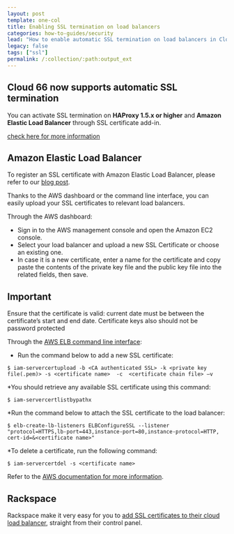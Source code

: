 ```yaml
---
layout: post
template: one-col
title: Enabling SSL termination on load balancers
categories: how-to-guides/security
lead: "How to enable automatic SSL termination on load balancers in Cloud 66 for Node"
legacy: false
tags: ["ssl"]
permalink: /:collection/:path:output_ext
---
```



## Cloud 66 now supports automatic SSL termination

You can activate SSL termination on **HAProxy 1.5.x or higher** and **Amazon Elastic Load Balancer** through SSL certificate add-in.

[check here for more information](/{{page.collection}}/how-to-guides/security/ssl-certificate.html)


## Amazon Elastic Load Balancer

To register an SSL certificate with Amazon Elastic Load Balancer, please refer to our [blog post](http://blog.cloud66.com/registering-ssl-certificate-with-amazon-elastic-load/).

Thanks to the AWS dashboard or the command line interface, you can easily upload your SSL certificates to relevant load balancers.

Through the AWS dashboard:

*   Sign in to the AWS management console and open the Amazon EC2 console.
*   Select your load balancer and upload a new SSL Certificate or choose an existing one.
*   In case it is a new certificate, enter a name for the certificate and copy paste the contents of the private key file and the public key file into the related fields, then save.



## Important

Ensure that the certificate is valid: current date must be between the certificate’s start and end date. Certificate keys also should not be password protected


Through the [AWS ELB command line interface](http://aws.amazon.com/developertools/2536):

*   Run the command below to add a new SSL certificate:

```shell
$ iam-servercertupload -b <CA authenticated SSL> -k <private key file(.pem)> -s <certificate name>  -c  <certificate chain file> –v
```

*You should retrieve any available SSL certificate using this command:

```shell
$ iam-servercertlistbypathx
```

*Run the command below to attach the SSL certificate to the load balancer:

```shell
$ elb-create-lb-listeners ELBConfigureSSL --listener "protocol=HTTPS,lb-port=443,instance-port=80,instance-protocol=HTTP, cert-id=&<certificate name>"
```

*To delete a certificate, run the following command:

```shell
$ iam-servercertdel -s <certificate name>
```

Refer to the [AWS documentation for more information](http://docs.aws.amazon.com/IAM/latest/UserGuide/InstallCert.html).


## Rackspace

Rackspace make it very easy for you to [add SSL certificates to their cloud load balancer](http://www.rackspace.com/knowledge_center/product-faq/cloud-load-balancers), straight from their control panel.

